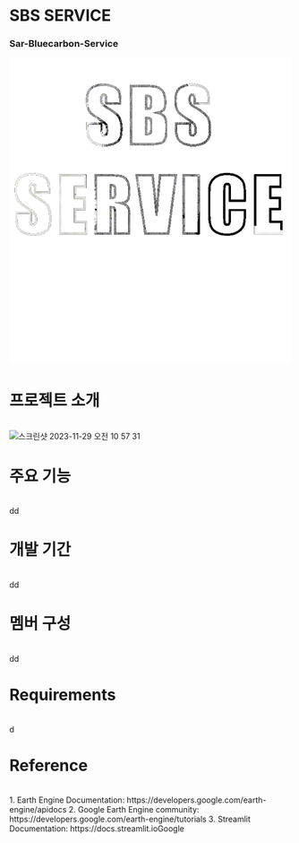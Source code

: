 # SBS SERVICE
### Sar-Bluecarbon-Service

![Main Page Logo](streamlit/logo/mainpage_logo_bk.gif)

# 프로젝트 소개
<br>

<img width="1226" alt="스크린샷 2023-11-29 오전 10 57 31" src="https://github.com/gunwoda/SAR-Bluecarbon-Service/assets/38150072/a2b10b2b-de1c-4c8e-ab17-12ba9c6708ad">


# 주요 기능
<br>
dd

# 개발 기간
<br>
dd

# 멤버 구성
<br>
dd 

# Requirements
<br>
d

# Reference
<br>
1. Earth Engine Documentation: https://developers.google.com/earth-engine/apidocs  
2. Google Earth Engine community: https://developers.google.com/earth-engine/tutorials  
3. Streamlit Documentation: https://docs.streamlit.ioGoogle

